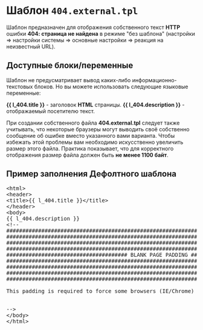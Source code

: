 Шаблон `404.external.tpl`
=========================

Шаблон предназначен для отображения собственного текст <b>HTTP</b> ошибки <b>404: страница не найдена</b> в режиме "без шаблона" (настройки => настройки системы => основные настройки => реакция на неизвестный URL).

Доступные блоки/переменные
--------------------------

Шаблон не предусматривает вывод каких-либо информационно-текстовых блоков.
Но вы можете использовать следующие языковые переменные:

<b>{{ l_404.title }}</b> - заголовок <b>HTML</b> страницы.
<b>{{ l_404.description }}</b> - отображаемый посетителю текст.


При создании собственного файла <b>404.external.tpl</b> следует также учитывать, что некоторые браузеры могут выводить своё собственно сообщение об ошибке вместо указанного вами варианта.
Чтобы избежать этой проблемы вам необходимо искусственно увеличить размер этого файла. Практика показывает, что для корректного отображения размер файла должен быть <b>не менее 1100 байт</b>.

Пример заполнения Дефолтного шаблона
-------------------------

<pre >
&lt;html>
&lt;header>
&lt;title>{{ l_404.title }}&lt;/title>
&lt;/header>
&lt;body>
{{ l_404.description }}
&lt;!--
################################################################################################
################################################################################################
################################################################################################
################################################################################################
###################################### BLANK PAGE PADDING ######################################
################################################################################################
################################################################################################
################################################################################################
################################################################################################

This padding is required to force some browsers (IE/Chrome) to display this custom Error Page


-->
&lt;/body>
&lt;/html>
</pre>
